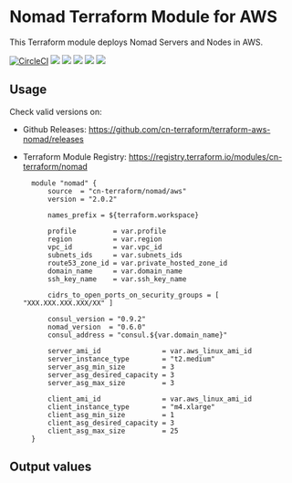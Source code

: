 # Nomad Terraform Module for AWS #

This Terraform module deploys Nomad Servers and Nodes in AWS.

[![CircleCI](https://circleci.com/gh/cn-terraform/terraform-aws-nomad.svg?style=svg)](https://circleci.com/gh/cn-terraform/terraform-aws-nomad)
[![](https://img.shields.io/github/license/cn-terraform/terraform-aws-nomad)](https://github.com/cn-terraform/terraform-aws-nomad)
[![](https://img.shields.io/github/issues/cn-terraform/terraform-aws-nomad)](https://github.com/cn-terraform/terraform-aws-nomad)
[![](https://img.shields.io/github/issues-closed/cn-terraform/terraform-aws-nomad)](https://github.com/cn-terraform/terraform-aws-nomad)
[![](https://img.shields.io/github/languages/code-size/cn-terraform/terraform-aws-nomad)](https://github.com/cn-terraform/terraform-aws-nomad)
[![](https://img.shields.io/github/repo-size/cn-terraform/terraform-aws-nomad)](https://github.com/cn-terraform/terraform-aws-nomad)

## Usage

Check valid versions on:
* Github Releases: <https://github.com/cn-terraform/terraform-aws-nomad/releases>
* Terraform Module Registry: <https://registry.terraform.io/modules/cn-terraform/nomad>

        module "nomad" {
            source  = "cn-terraform/nomad/aws"
            version = "2.0.2"

            names_prefix = ${terraform.workspace}

            profile         = var.profile
            region          = var.region
            vpc_id          = var.vpc_id
            subnets_ids     = var.subnets_ids
            route53_zone_id = var.private_hosted_zone_id
            domain_name     = var.domain_name
            ssh_key_name    = var.ssh_key_name

            cidrs_to_open_ports_on_security_groups = [ "XXX.XXX.XXX.XXX/XX" ]

            consul_version = "0.9.2"
            nomad_version  = "0.6.0"
            consul_address = "consul.${var.domain_name}"

            server_ami_id               = var.aws_linux_ami_id
            server_instance_type        = "t2.medium"
            server_asg_min_size         = 3
            server_asg_desired_capacity = 3
            server_asg_max_size         = 3

            client_ami_id               = var.aws_linux_ami_id
            client_instance_type        = "m4.xlarge"
            client_asg_min_size         = 1
            client_asg_desired_capacity = 3
            client_asg_max_size         = 25
    	}

## Output values
